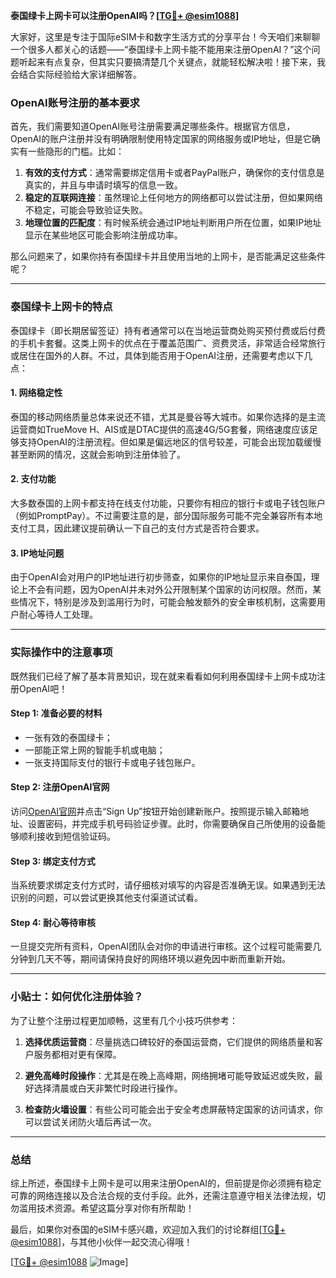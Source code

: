 **泰国绿卡上网卡可以注册OpenAI吗？[[TG💪+ @esim1088](https://t.me/s/esim1088)]**

大家好，这里是专注于国际eSIM卡和数字生活方式的分享平台！今天咱们来聊聊一个很多人都关心的话题——“泰国绿卡上网卡能不能用来注册OpenAI？”这个问题听起来有点复杂，但其实只要搞清楚几个关键点，就能轻松解决啦！接下来，我会结合实际经验给大家详细解答。

### OpenAI账号注册的基本要求

首先，我们需要知道OpenAI账号注册需要满足哪些条件。根据官方信息，OpenAI的账户注册并没有明确限制使用特定国家的网络服务或IP地址，但是它确实有一些隐形的门槛。比如：

1. **有效的支付方式**：通常需要绑定信用卡或者PayPal账户，确保你的支付信息是真实的，并且与申请时填写的信息一致。
2. **稳定的互联网连接**：虽然理论上任何地方的网络都可以尝试注册，但如果网络不稳定，可能会导致验证失败。
3. **地理位置的匹配度**：有时候系统会通过IP地址判断用户所在位置，如果IP地址显示在某些地区可能会影响注册成功率。

那么问题来了，如果你持有泰国绿卡并且使用当地的上网卡，是否能满足这些条件呢？

---

### 泰国绿卡上网卡的特点

泰国绿卡（即长期居留签证）持有者通常可以在当地运营商处购买预付费或后付费的手机卡套餐。这类上网卡的优点在于覆盖范围广、资费灵活，非常适合经常旅行或居住在国外的人群。不过，具体到能否用于OpenAI注册，还需要考虑以下几点：

#### 1. 网络稳定性
泰国的移动网络质量总体来说还不错，尤其是曼谷等大城市。如果你选择的是主流运营商如TrueMove H、AIS或是DTAC提供的高速4G/5G套餐，网络速度应该足够支持OpenAI的注册流程。但如果是偏远地区的信号较差，可能会出现加载缓慢甚至断网的情况，这就会影响到注册体验了。

#### 2. 支付功能
大多数泰国的上网卡都支持在线支付功能，只要你有相应的银行卡或电子钱包账户（例如PromptPay）。不过需要注意的是，部分国际服务可能不完全兼容所有本地支付工具，因此建议提前确认一下自己的支付方式是否符合要求。

#### 3. IP地址问题
由于OpenAI会对用户的IP地址进行初步筛查，如果你的IP地址显示来自泰国，理论上不会有问题，因为OpenAI并未对外公开限制某个国家的访问权限。然而，某些情况下，特别是涉及到滥用行为时，可能会触发额外的安全审核机制，这需要用户耐心等待人工处理。

---

### 实际操作中的注意事项

既然我们已经了解了基本背景知识，现在就来看看如何利用泰国绿卡上网卡成功注册OpenAI吧！

#### Step 1: 准备必要的材料
- 一张有效的泰国绿卡；
- 一部能正常上网的智能手机或电脑；
- 一张支持国际支付的银行卡或电子钱包账户。

#### Step 2: 注册OpenAI官网
访问[OpenAI官网](https://openai.com/)并点击“Sign Up”按钮开始创建新账户。按照提示输入邮箱地址、设置密码，并完成手机号码验证步骤。此时，你需要确保自己所使用的设备能够顺利接收到短信验证码。

#### Step 3: 绑定支付方式
当系统要求绑定支付方式时，请仔细核对填写的内容是否准确无误。如果遇到无法识别的问题，可以尝试更换其他支付渠道试试看。

#### Step 4: 耐心等待审核
一旦提交完所有资料，OpenAI团队会对你的申请进行审核。这个过程可能需要几分钟到几天不等，期间请保持良好的网络环境以避免因中断而重新开始。

---

### 小贴士：如何优化注册体验？

为了让整个注册过程更加顺畅，这里有几个小技巧供参考：

1. **选择优质运营商**：尽量挑选口碑较好的泰国运营商，它们提供的网络质量和客户服务都相对更有保障。
   
2. **避免高峰时段操作**：尤其是在晚上高峰期，网络拥堵可能导致延迟或失败，最好选择清晨或白天非繁忙时段进行操作。

3. **检查防火墙设置**：有些公司可能会出于安全考虑屏蔽特定国家的访问请求，你可以尝试关闭防火墙后再试一次。

---

### 总结

综上所述，泰国绿卡上网卡是可以用来注册OpenAI的，但前提是你必须拥有稳定可靠的网络连接以及合法合规的支付手段。此外，还需注意遵守相关法律法规，切勿滥用技术资源。希望这篇分享对你有所帮助！

最后，如果你对泰国的eSIM卡感兴趣，欢迎加入我们的讨论群组[[TG💪+ @esim1088](https://t.me/s/esim1088)]，与其他小伙伴一起交流心得哦！

[[TG💪+ @esim1088](https://t.me/s/esim1088) ![Image](https://i.postimg.cc/4NQfJmqS/Snipaste-2025-05-13-00-14-12.png)]